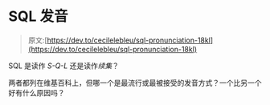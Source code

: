 # SQL 发音

> 原文:[https://dev.to/cecilelebleu/sql-pronunciation-18kl](https://dev.to/cecilelebleu/sql-pronunciation-18kl)

SQL 是读作 *S-Q-L* 还是读作*续集*？

两者都列在维基百科上，但哪一个是最流行或最被接受的发音方式？一个比另一个好有什么原因吗？